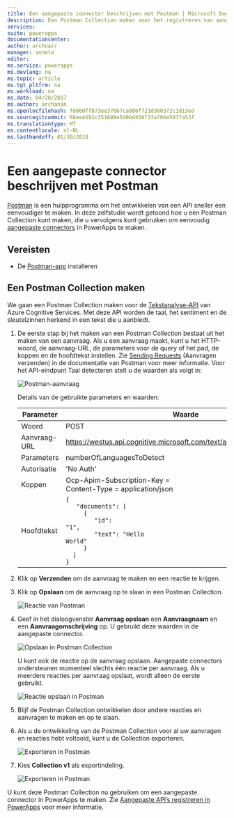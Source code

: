 ```yaml
---
title: Een aangepaste connector beschrijven met Postman | Microsoft Docs
description: Een Postman Collection maken voor het registreren van aangepaste connectors
services: 
suite: powerapps
documentationcenter: 
author: archnair
manager: anneta
editor: 
ms.service: powerapps
ms.devlang: na
ms.topic: article
ms.tgt_pltfrm: na
ms.workload: na
ms.date: 04/28/2017
ms.author: archanan
ms.openlocfilehash: fd060ff873ee376b7ca886f721d360372c1d13ed
ms.sourcegitcommit: 68eee592c351688e5d0bd458f33a70be507fa53f
ms.translationtype: HT
ms.contentlocale: nl-NL
ms.lasthandoff: 01/30/2018
---
```

# <a name="describe-a-custom-connector-with-postman"></a>Een aangepaste connector beschrijven met Postman
[Postman](https://www.getpostman.com/) is een hulpprogramma om het ontwikkelen van een API sneller een eenvoudiger te maken. In deze zelfstudie wordt getoond hoe u een Postman Collection kunt maken, die u vervolgens kunt gebruiken om eenvoudig [aangepaste connectors](register-custom-api.md) in PowerApps te maken.

## <a name="prerequisites"></a>Vereisten
* De [Postman-app](https://www.getpostman.com/apps) installeren

## <a name="create-a-postman-collection"></a>Een Postman Collection maken
We gaan een Postman Collection maken voor de [Tekstanalyse-API](https://www.microsoft.com/cognitive-services/en-us/text-analytics-api) van Azure Cognitive Services. Met deze API worden de taal, het sentiment en de sleutelzinnen herkend in een tekst die u aanbiedt.

1. De eerste stap bij het maken van een Postman Collection bestaat uit het maken van een aanvraag. Als u een aanvraag maakt, kunt u het HTTP-woord, de aanvraag-URL, de parameters voor de query of het pad, de koppen en de hoofdtekst instellen. Zie [Sending Requests](https://www.getpostman.com/docs/requests) (Aanvragen verzenden) in de documentatie van Postman voor meer informatie. Voor het API-eindpunt Taal detecteren stelt u de waarden als volgt in:
   
    ![Postman-aanvraag](./media/postman-collection/request.png)
   
    Details van de gebruikte parameters en waarden:
   
   | Parameter | Waarde |
   | --- | --- |
   | Woord |POST |
   | Aanvraag-URL |https://westus.api.cognitive.microsoft.com/text/analytics/v2.0/languages |
   | Parameters |numberOfLanguagesToDetect |
   | Autorisatie |'No Auth' |
   | Koppen |Ocp-Apim-Subscription-Key = <your subscription key> <br/>Content-Type = application/json |
   | Hoofdtekst |<code>{<br/>&nbsp;&nbsp;&nbsp;"documents": [<br/>&nbsp;&nbsp;&nbsp;&nbsp;&nbsp;{<br/>&nbsp;&nbsp;&nbsp;&nbsp;&nbsp;&nbsp;&nbsp;&nbsp;"id": "1",<br/>&nbsp;&nbsp;&nbsp;&nbsp;&nbsp;&nbsp;&nbsp;&nbsp;"text": "Hello World"<br/>&nbsp;&nbsp;&nbsp;&nbsp;&nbsp;}<br/>&nbsp;&nbsp;]<br/>}<code> |
2. Klik op **Verzenden** om de aanvraag te maken en een reactie te krijgen.
3. Klik op **Opslaan** om de aanvraag op te slaan in een Postman Collection.
   
    ![Reactie van Postman](./media/postman-collection/request-response-save.png)
4. Geef in het dialoogvenster **Aanvraag opslaan** een **Aanvraagnaam** en een **Aanvraagomschrijving** op. U gebruikt deze waarden in de aangepaste connector.
   
    ![Opslaan in Postman Collection](./media/postman-collection/save-request-note.png)
   
    U kunt ook de reactie op de aanvraag opslaan. Aangepaste connectors ondersteunen momenteel slechts één reactie per aanvraag. Als u meerdere reacties per aanvraag opslaat, wordt alleen de eerste gebruikt.
   
    ![Reactie opslaan in Postman](./media/postman-collection/save-response.png)
5. Blijf de Postman Collection ontwikkelen door andere reacties en aanvragen te maken en op te slaan.
6. Als u de ontwikkeling van de Postman Collection voor al uw aanvragen en reacties hebt voltooid, kunt u de Collection exporteren.
   
    ![Exporteren in Postman](./media/postman-collection/export.png)
7. Kies **Collection v1** als exportindeling.
   
    ![Exporteren in Postman](./media/postman-collection/export2.png)

U kunt deze Postman Collection nu gebruiken om een aangepaste connector in PowerApps te maken. Zie [Aangepaste API’s registreren in PowerApps](register-custom-api.md) voor meer informatie. 

